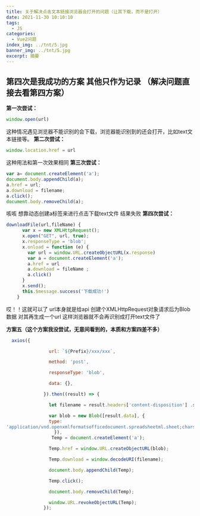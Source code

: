 ```yaml
---
title: 关于解决点击文本链接浏览器会打开的问题（让其下载，而不是打开）
date: 2021-11-30 10:10:10
tags:
  - JS
categories:
  - Vue2问题
index_img: ../tnt/5.jpg
banner_img: ../tnt/5.jpg
excerpt: 摘要
---
```

<meta name="referrer" content="no-referrer"/>



## 第四次是我成功的方案 其他只作为记录 （解决问题直接去看第四方案）



**第一次尝试：**

```js
window.open(url)
```
这种情况遇见浏览器不能识别的会下载，浏览器能识别到的还会打开，比如text文本链接等。
**第二次尝试：**

```js
window.location.href = url
```
这种用法和第一次效果相同
**第三次尝试：**

```js
var a= document.createElement('a');
document.body.appendChild(a);
a.href = url;
a.download = filename;
a.click();
document.body.removeChild(a);

```
咳咳 想靠动态创建a标签来进行点击下载text文件 结果失败 
**第四次尝试：**

```js
downloadFile(url,fileName) {
      var x = new XMLHttpRequest();
      x.open("GET", url, true);
      x.responseType = 'blob';
      x.onload = function (e) {
        var url = window.URL.createObjectURL(x.response)
        var a = document.createElement('a');
        a.href = url
        a.download = fileName ; 
        a.click()
      }
      x.send();
      this.$message.success('下载成功!')
    }
```
哎！！这就可以了 url本身就是给api 创建个XMLHttpRequest对象请求后为Blob数据 对其再生成一个url 这样浏览器就不会再识别成打开text文件了

**方案五（这个方案我没尝试，无意间看到的，本质和方案四差不多）**

```js
  axios({

                url: `${Prefix}/xxx/xxx`,

                method: 'post',

                responseType: 'blob',

                data: {},

              }).then((result) => {

                let filename = result.headers['content-disposition'] .split(';')[1].split('filename=')[1];

                var blob = new Blob([result.data], {
                type:
'application/vnd.openxmlformatsofficedocument.spreadsheetml.sheet;charset=utf-8',
                  }),
                 Temp = document.createElement('a');

                Temp.href = window.URL.createObjectURL(blob);

                Temp.download = window.decodeURI(filename);

                document.body.appendChild(Temp);

                Temp.click();

                document.body.removeChild(Temp);

                window.URL.revokeObjectURL(Temp);
              });
```
